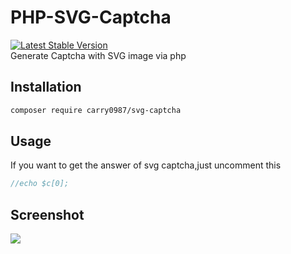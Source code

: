 # PHP-SVG-Captcha
[![Latest Stable Version](https://img.shields.io/packagist/v/carry0987/svg-captcha.svg?style=flat-square)](https://packagist.org/packages/carry0987/svg-captcha)  
Generate Captcha with SVG image via php

## Installation
```bash
composer require carry0987/svg-captcha
```

## Usage
If you want to get the answer of svg captcha,just uncomment this
```php
//echo $c[0];
```

## Screenshot
![](https://i.imgur.com/Q86hKo1.png)

